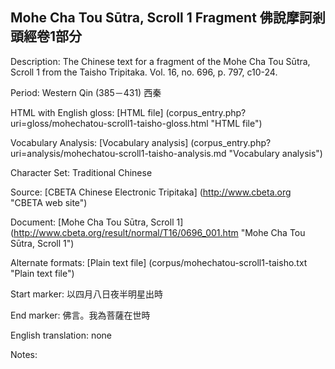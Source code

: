 ## Mohe Cha Tou Sūtra, Scroll 1 Fragment 佛說摩訶剎頭經卷1部分 

Description: The Chinese text for a fragment of the Mohe Cha Tou Sūtra, Scroll 1 from the Taisho Tripitaka. Vol. 16, no. 696, p. 797, c10-24.

Period: Western Qin (385－431) 西秦

HTML with English gloss: [HTML file] (corpus_entry.php?uri=gloss/mohechatou-scroll1-taisho-gloss.html "HTML file")

Vocabulary Analysis: [Vocabulary analysis] (corpus_entry.php?uri=analysis/mohechatou-scroll1-taisho-analysis.md "Vocabulary analysis")

Character Set: Traditional Chinese

Source: [CBETA Chinese Electronic Tripitaka] (http://www.cbeta.org "CBETA web site")

Document: [Mohe Cha Tou Sūtra, Scroll 1] (http://www.cbeta.org/result/normal/T16/0696_001.htm "Mohe Cha Tou Sūtra, Scroll 1")

Alternate formats: [Plain text file] (corpus/mohechatou-scroll1-taisho.txt "Plain text file")

Start marker: 以四月八日夜半明星出時

End marker: 佛言。我為菩薩在世時

English translation: none

Notes: 
